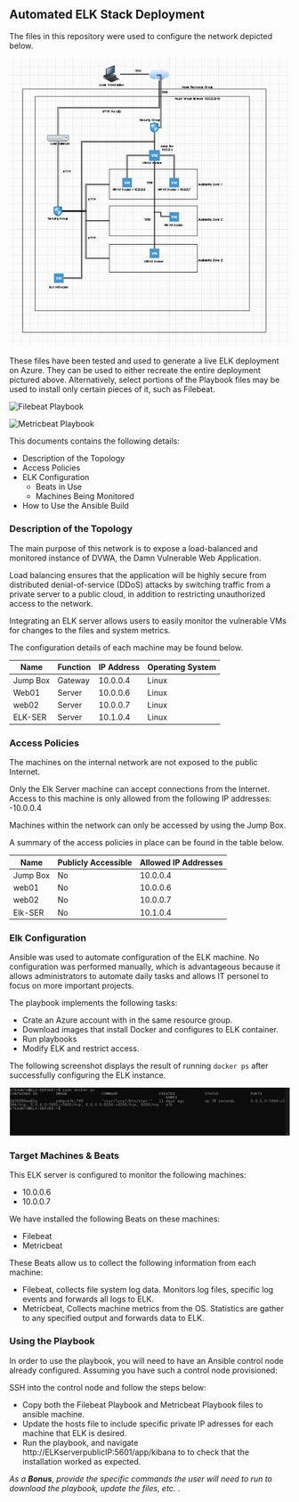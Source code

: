 ## Automated ELK Stack Deployment
The files in this repository were used to configure the network depicted below.

  ![image](https://github.com/angel329623/Project1/blob/master/Images/diagram.JPG)
  
These files have been tested and used to generate a live ELK deployment on Azure. They can be used to either recreate the entire deployment pictured above. Alternatively, select portions of the Playbook files may be used to install only certain pieces of it, such as Filebeat.

  ![Filebeat Playbook](https://github.com/angel329623/Project1/blob/master/filebeat-playbook.yml)

  ![Metricbeat Playbook](https://github.com/angel329623/Project1/blob/master/metricbeat-playbook.yml)

This documents contains the following details:
- Description of the Topology
- Access Policies
- ELK Configuration
  - Beats in Use
  - Machines Being Monitored
- How to Use the Ansible Build


### Description of the Topology
The main purpose of this network is to expose a load-balanced and monitored instance of DVWA, the Damn Vulnerable Web Application.

Load balancing ensures that the application will be highly secure from distributed denial-of-service (DDoS) attacks by switching traffic from a private server to a public cloud, in addition to restricting unauthorized access to the network.

Integrating an ELK server allows users to easily monitor the vulnerable VMs for changes to the files and system metrics.

The configuration details of each machine may be found below.

| Name     | Function | IP Address | Operating System |
|----------|----------|------------|------------------|
| Jump Box | Gateway  | 10.0.0.4   | Linux            |
| Web01    | Server   | 10.0.0.6   | Linux            |
| web02    | Server   | 10.0.0.7   | Linux            |
| ELK-SER  | Server   | 10.1.0.4   | Linux            |


### Access Policies
The machines on the internal network are not exposed to the public Internet. 

Only the Elk Server machine can accept connections from the Internet. Access to this machine is only allowed from the following IP addresses:
-10.0.0.4

Machines within the network can only be accessed by using the Jump Box.

A summary of the access policies in place can be found in the table below.

| Name     | Publicly Accessible | Allowed IP Addresses |
|----------|---------------------|----------------------|
| Jump Box | No                  | 10.0.0.4             |
| web01    | No                  | 10.0.0.6             |
| web02    | No                  | 10.0.0.7             |
| Elk-SER  | No                  | 10.1.0.4             |


### Elk Configuration
Ansible was used to automate configuration of the ELK machine. No configuration was performed manually, which is advantageous because it allows administrators to automate daily tasks and allows IT personel to focus on more important projects.

The playbook implements the following tasks:
- Crate an Azure account with in the same resource group.
- Download images that install Docker and configures to ELK container.
- Run playbooks 
- Modify ELK and restrict access.
 
The following screenshot displays the result of running `docker ps` after successfully configuring the ELK instance.

  ![image](https://github.com/angel329623/Project1/blob/master/Images/docker_ps.JPG)

### Target Machines & Beats
This ELK server is configured to monitor the following machines:
- 10.0.0.6
- 10.0.0.7

We have installed the following Beats on these machines:
- Filebeat
- Metricbeat

These Beats allow us to collect the following information from each machine:
- Filebeat, collects file system log data. Monitors log files, specific log events and forwards all logs to ELK.
- Metricbeat, Collects machine metrics from the OS. Statistics are gather to any specified output and forwards data to ELK.


### Using the Playbook
In order to use the playbook, you will need to have an Ansible control node already configured. Assuming you have such a control node provisioned: 

SSH into the control node and follow the steps below:
- Copy both the Filebeat Playbook and Metricbeat Playbook files to ansible machine.
- Update the hosts file to include specific private IP adresses for each machine that ELK is desired.
- Run the playbook, and navigate http://ELKserverpublicIP:5601/app/kibana to to check that the installation worked as expected.

_As a **Bonus**, provide the specific commands the user will need to run to download the playbook, update the files, etc._
.
